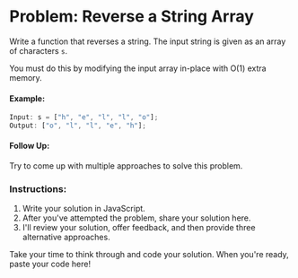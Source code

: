 # Problem: Reverse a String Array

Write a function that reverses a string. The input string is given as an array of characters `s`.

You must do this by modifying the input array in-place with O(1) extra memory.

#### Example:

```javascript
Input: s = ["h", "e", "l", "l", "o"];
Output: ["o", "l", "l", "e", "h"];
```

#### Follow Up:

Try to come up with multiple approaches to solve this problem.

### Instructions:

1. Write your solution in JavaScript.
2. After you've attempted the problem, share your solution here.
3. I'll review your solution, offer feedback, and then provide three alternative approaches.

Take your time to think through and code your solution. When you're ready, paste your code here!
